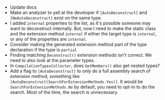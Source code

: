 * Update docs
* Make an analyzer to yell at the developer if `[AutoDeconstruct]` and `[NoAutoDeconstruct]` exist on the same type.
* I added `internal` properties to the list, as it's possible someone may want to deconstruct internally. But, now I need to make the static class and the extension method `internal` if either the target type is `internal`, or any of the properties are `internal`.
* Consider making the generated extension method part of the type declaration if the type is `partial`
* Finding matching `Deconstruct()` extension methods isn't correct. We need to also look at the parameter types.
* In `CompilationTypesCollector`, does `GetMembers()` also get nested types?
* Add a flag to `[AutoDeconstruct]` to only do a full assembly search of extension method, something like `[AutoDeconstruct(SearchForExtensionMethods.Yes)]`. It would be `SearchForExtensionMethods.No` by default, you need to opt-in to do the search. Most of the time, the search is unnecessary.